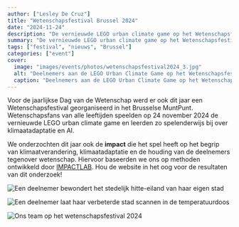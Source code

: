 ```yaml
---
author: ["Lesley De Cruz"]
title: "Wetenschapsfestival Brussel 2024"
date: "2024-11-24"
description: "De vernieuwde LEGO urban climate game op het Wetenschapsfestival Brussel."
summary: "De vernieuwde LEGO urban climate game op het Wetenschapsfestival Brussel."
tags: ["festival", "nieuws", "Brussel"]
categories: ["event"]
cover:
  image: "images/events/photos/wetenschapsfestival2024_3.jpg"
  alt: "Deelnemers aan de LEGO Urban Climate Game op het Wetenschapsfestival, 24 november 2024, MuntPunt, Brussel"
  caption: "Deelnemers aan de LEGO Urban Climate Game op het Wetenschapsfestival, 24 november 2023, MuntPunt, Brussel"
---
```


Voor de jaarlijkse Dag van de Wetenschap werd er ook dit jaar een Wetenschapsfestival georganiseerd in het Brusselse MuntPunt. Wetenschapsfans van alle leeftijden speelden op 24 november 2024 de vernieuwde LEGO urban climate game en leerden zo spelenderwijs bij over klimaatadaptatie en AI. 

We onderzochten dit jaar ook de __impact__ die het spel heeft op het begrip van klimaatverandering, klimaatadaptatie en de houding van de deelnemers tegenover wetenschap. Hiervoor baseerden we ons op methoden ontwikkeld door [IMPACTLAB](https://impactlab.sites.uu.nl/). Hou de website in het oog voor de resultaten van dit onderzoek! 

![Een deelnemer bewondert het stedelijk hitte-eiland van haar eigen stad](images/events/photos/wetenschapsfestival2024_0.jpg)

![Een deelnemer laat haar verbeterde stad scannen in de temperatuurdoos](images/events/photos/wetenschapsfestival2024_1.jpg)

![Ons team op het wetenschapsfestival 2024](images/events/photos/wetenschapsfestival2024_2.jpg)